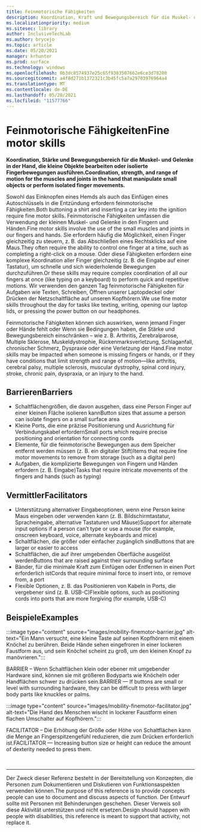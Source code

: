```yaml
---
title: Feinmotorische Fähigkeiten
description: Koordination, Kraft und Bewegungsbereich für die Muskel- und Gelenke in der Hand, die kleine Objekte bearbeiten oder isolierte Fingerbewegungen ausführen
ms.localizationpriority: medium
ms.sitesec: library
author: InclusiveTechLab
ms.author: brycejo
ms.topic: article
ms.date: 05/20/2021
manager: krhunter
ms.prod: surface
ms.technology: windows
ms.openlocfilehash: 0b3dc8574937e25c65f9383507662e6ce3d78200
ms.sourcegitcommit: a4f8d271b1372321c3b45fc5a7a29703976964a4
ms.translationtype: MT
ms.contentlocale: de-DE
ms.lasthandoff: 05/20/2021
ms.locfileid: "11577766"
---
```

# <a name="fine-motor-skills"></a><span data-ttu-id="5af2a-103">Feinmotorische Fähigkeiten</span><span class="sxs-lookup"><span data-stu-id="5af2a-103">Fine motor skills</span></span>

**<span data-ttu-id="5af2a-104">Koordination, Stärke und Bewegungsbereich für die Muskel- und Gelenke in der Hand, die kleine Objekte bearbeiten oder isolierte Fingerbewegungen ausführen.</span><span class="sxs-lookup"><span data-stu-id="5af2a-104">Coordination, strength, and range of motion for the muscles and joints in the hand that manipulate small objects or perform isolated finger movements.</span></span>**

<span data-ttu-id="5af2a-105">Sowohl das Einknopfen eines Hemds als auch das Einfügen eines Autoschlüssels in die Entzündung erfordern feinmotorische Fähigkeiten.</span><span class="sxs-lookup"><span data-stu-id="5af2a-105">Both buttoning a shirt and inserting a car key into the ignition require fine motor skills.</span></span> <span data-ttu-id="5af2a-106">Feinmotorische Fähigkeiten umfassen die Verwendung der kleinen Muskel- und Gelenke in den Fingern und Händen.</span><span class="sxs-lookup"><span data-stu-id="5af2a-106">Fine motor skills involve the use of the small muscles and joints in our fingers and hands.</span></span> <span data-ttu-id="5af2a-107">Sie erfordern häufig die Möglichkeit, einen Finger gleichzeitig zu steuern, z. B. das Abschließen eines Rechtsklicks auf eine Maus.</span><span class="sxs-lookup"><span data-stu-id="5af2a-107">They often require the ability to control one finger at a time, such as completing a right-click on a mouse.</span></span> <span data-ttu-id="5af2a-108">Oder diese Fähigkeiten erfordern eine komplexe Koordination aller Finger gleichzeitig (z. B. die Eingabe auf einer Tastatur), um schnelle und sich wiederholende Bewegungen durchzuführen.</span><span class="sxs-lookup"><span data-stu-id="5af2a-108">Or these skills may require complex coordination of all our fingers at once (like typing on a keyboard) to perform quick and repetitive motions.</span></span> <span data-ttu-id="5af2a-109">Wir verwenden den ganzen Tag feinmotorische Fähigkeiten für Aufgaben wie Texten, Schreiben, Öffnen unserer Laptopdeckel oder Drücken der Netzschaltfläche auf unseren Kopfhörern.</span><span class="sxs-lookup"><span data-stu-id="5af2a-109">We use fine motor skills throughout the day for tasks like texting, writing, opening our laptop lids, or pressing the power button on our headphones.</span></span>

<span data-ttu-id="5af2a-110">Feinmotorische Fähigkeiten können sich auswirken, wenn jemand Finger oder Hände fehlt oder Wenn sie Bedingungen haben, die Stärke und Bewegungsbereich einschränken – wie z. B. Arthritis, Zerebralparose, Multiple Sklerose, Muskeldystrophie, Rückenmarksverletzung, Schlaganfall, chronischer Schmerz, Dyspraxie oder eine Verletzung der Hand.</span><span class="sxs-lookup"><span data-stu-id="5af2a-110">Fine motor skills may be impacted when someone is missing fingers or hands, or if they have conditions that limit strength and range of motion—like arthritis, cerebral palsy, multiple sclerosis, muscular dystrophy, spinal cord injury, stroke, chronic pain, dyspraxia, or an injury to the hand.</span></span>

## <a name="barriers"></a><span data-ttu-id="5af2a-111">Barrieren</span><span class="sxs-lookup"><span data-stu-id="5af2a-111">Barriers</span></span>

* <span data-ttu-id="5af2a-112">Schaltflächengrößen, die davon ausgehen, dass eine Person Finger auf einer kleinen Fläche isolieren kann</span><span class="sxs-lookup"><span data-stu-id="5af2a-112">Button sizes that assume a person can isolate fingers on a small surface area</span></span>
* <span data-ttu-id="5af2a-113">Kleine Ports, die eine präzise Positionierung und Ausrichtung für Verbindungskabel erfordern</span><span class="sxs-lookup"><span data-stu-id="5af2a-113">Small ports which require precise positioning and orientation for connecting cords</span></span>
* <span data-ttu-id="5af2a-114">Elemente, für die feinmotorische Bewegungen aus dem Speicher entfernt werden müssen (z. B. ein digitaler Stift)</span><span class="sxs-lookup"><span data-stu-id="5af2a-114">Items that require fine motor movements to remove from storage (such as a digital pen)</span></span>
* <span data-ttu-id="5af2a-115">Aufgaben, die komplizierte Bewegungen von Fingern und Händen erfordern (z. B. Eingabe)</span><span class="sxs-lookup"><span data-stu-id="5af2a-115">Tasks that require intricate movements of the fingers and hands (such as typing)</span></span>

## <a name="facilitators"></a><span data-ttu-id="5af2a-116">Vermittler</span><span class="sxs-lookup"><span data-stu-id="5af2a-116">Facilitators</span></span>

* <span data-ttu-id="5af2a-117">Unterstützung alternativer Eingabeoptionen, wenn eine Person keine Maus eingeben oder verwenden kann (z. B. Bildschirmtastatur, Spracheingabe, alternative Tastaturen und Mäuse)</span><span class="sxs-lookup"><span data-stu-id="5af2a-117">Support for alternate input options if a person can’t type or use a mouse (for example, onscreen keyboard, voice, alternate keyboards and mice)</span></span>
* <span data-ttu-id="5af2a-118">Schaltflächen, die größer oder einfacher zugänglich sind</span><span class="sxs-lookup"><span data-stu-id="5af2a-118">Buttons that are larger or easier to access</span></span>
* <span data-ttu-id="5af2a-119">Schaltflächen, die auf ihrer umgebenden Oberfläche ausgelöst werden</span><span class="sxs-lookup"><span data-stu-id="5af2a-119">Buttons that are raised against their surrounding surface</span></span>
* <span data-ttu-id="5af2a-120">Bänder, für die minimale Kraft zum Einfügen oder Entfernen in einen Port erforderlich ist</span><span class="sxs-lookup"><span data-stu-id="5af2a-120">Cords that require minimal force to insert into, or remove from, a port</span></span>
* <span data-ttu-id="5af2a-121">Flexible Optionen, z. B. das Positionieren von Kabeln in Ports, die vergebener sind (z. B. USB-C)</span><span class="sxs-lookup"><span data-stu-id="5af2a-121">Flexible options, such as positioning cords into ports that are more forgiving (for example, USB-C)</span></span>


## <a name="examples"></a><span data-ttu-id="5af2a-122">Beispiele</span><span class="sxs-lookup"><span data-stu-id="5af2a-122">Examples</span></span>

:::image type="content" source="images/mobility-finemotor-barrier.jpg" alt-text="Ein Mann versucht, eine kleine Taste auf seinen Kopfhörern mit einem Knöchel zu berühren. Beide Hände sehen eingefroren in einer lockeren Faustform aus, und sein Knöchel scheint zu groß, um den kleinen Knopf zu manövrieren.":::

<span data-ttu-id="5af2a-125">BARRIER – Wenn Schaltflächen klein oder ebener mit umgebender Hardware sind, können sie mit größeren Bodyparts wie Knöcheln oder Handflächen schwer zu drücken sein.</span><span class="sxs-lookup"><span data-stu-id="5af2a-125">BARRIER — If buttons are small or level with surrounding hardware, they can be difficult to press with larger body parts like knuckles or palms.</span></span> 

:::image type="content" source="images/mobility-finemotor-facilitator.jpg" alt-text="Die Hand des Menschen wischt in lockerer Faustform einen flachen Umschalter auf Kopfhörern.":::

<span data-ttu-id="5af2a-127">FACILITATOR – Die Erhöhung der Größe oder Höhe von Schaltflächen kann die Menge an Fingerspitzengefühl reduzieren, die zum Drücken erforderlich ist.</span><span class="sxs-lookup"><span data-stu-id="5af2a-127">FACILITATOR — Increasing button size or height can reduce the amount of dexterity needed to press them.</span></span> 

&nbsp;

[comment]: # (Footer-Anweisung)
___
<span data-ttu-id="5af2a-129">Der Zweck dieser Referenz besteht in der Bereitstellung von Konzepten, die Personen zum Dokumentieren und Diskutieren von Funktionsaspekten verwenden können.</span><span class="sxs-lookup"><span data-stu-id="5af2a-129">The purpose of this reference is to provide concepts people can use to document and discuss aspects of function.</span></span> <span data-ttu-id="5af2a-130">Der Entwurf sollte mit Personen mit Behinderungen geschehen. Dieser Verweis soll diese Aktivität unterstützen und nicht ersetzen.</span><span class="sxs-lookup"><span data-stu-id="5af2a-130">Design should happen with people with disabilities, this reference is meant to support that activity, not replace it.</span></span> 